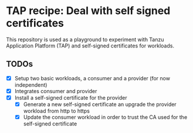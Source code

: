 # TAP recipe: Deal with self signed certificates

This repository is used as a playground to experiment with Tanzu Application Platform (TAP) and self-signed certificates
for workloads.

## TODOs

- [x] Setup two basic workloads, a consumer and a provider (for now independent)
- [x] Integrates consumer and provider
- [x] Install a self-signed certificate for the provider
    - [x] Generate a new self-signed certificate an upgrade the provider workload from http to https
    - [x] Update the consumer workload in order to trust the CA used for the self-signed certificate

